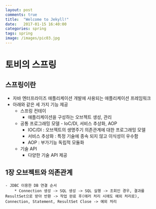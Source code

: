 ```yaml
---
layout: post
comments: true
title:  "Welcome to Jekyll!"
date:   2017-01-15 16:40:00
categories: spring
tags: spring
image: /images/pic03.jpg
---  
```


# 토비의 스프링  
## 스프링이란  
- 자바 엔터프라이즈 애플리케이션 개발에 사용되는 애플리케이션 프레임워크
- 아래와 같은 세 가지 기능 제공
  * 스프링 컨테이
  	* 애플리케이션을 구성하는 오브젝트 생성, 관리
  * 공통 프로그래밍 모델 - IoC/DI, 서비스 추상화, AOP  
    * IOC/DI : 오브젝트의 생명주기 의존관계에 대한 프로그래밍 모델  
    * 서비스 추상화 : 특정 기술에 종속 되지 않고 이식성이 우수함   
    * AOP : 부가기능 독립적 모듈화  
  * 기술 API  
   	* 다양한 기술 API 제공  
    
## 1장 오브젝트와 의존관계  
    - JDBC 이용한 DB 연결 순서
        * Connection 생성 -> SQL 생성 -> SQL 실행 -> 조회인 경우, 결과를 ResultSet으로 받아 반환 -> 작업 완료 후(에러 처리 시에도 예외 처리로), Connection, Statement, ResultSet Close -> 예외 처리 


